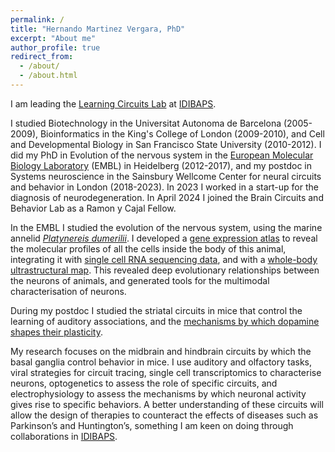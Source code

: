 ```yaml
---
permalink: /
title: "Hernando Martinez Vergara, PhD"
excerpt: "About me"
author_profile: true
redirect_from: 
  - /about/
  - /about.html
---
```


[//]: <> (I am a multidisciplinary biology researcher with 15 years of experience working in vitro and in vivo, and I have strong skills in software development and analysis of multimodal data. I can identify problems and formulate them in testable frameworks, and I have the ability to solve them creatively, developing and applying state-of-the-art methods, and teaming up with scientists of diverse disciplines. I understand, analyse, distil and disseminate complex information efficiently, I have strong attention to detail, and I learn new skills quickly.)

I am leading the [Learning Circuits Lab](https://learningcircuitslab.github.io/) at [IDIBAPS](https://www.clinicbarcelona.org/en/idibaps).

I studied Biotechnology in the Universitat Autonoma de Barcelona (2005-2009), Bioinformatics in the King's College of London (2009-2010), and Cell and Developmental Biology in San Francisco State University (2010-2012). I did my PhD in Evolution of the nervous system in the [European Molecular Biology Laboratory](https://www.embl.org/sites/heidelberg) (EMBL) in Heidelberg (2012-2017), and my postdoc in Systems neuroscience in the Sainsbury Wellcome Center for neural circuits and behavior in London (2018-2023). In 2023 I worked in a start-up for the diagnosis of neurodegeneration. In April 2024 I joined the Brain Circuits and Behavior Lab as a Ramon y Cajal Fellow.

In the EMBL I studied the evolution of the nervous system, using the marine annelid [*Platynereis dumerilii*](https://www.ncbi.nlm.nih.gov/pmc/articles/PMC8477482). I developed a [gene expression atlas](https://www.pnas.org/doi/10.1073/pnas.1610602114) to reveal the molecular profiles of all the cells inside the body of this animal, integrating it with [single cell RNA sequencing data](https://academic.oup.com/mbe/article/35/5/1047/4823215), and with a [whole-body ultrastructural map](https://www.sciencedirect.com/science/article/pii/S009286742100876X). This revealed deep evolutionary relationships between the neurons of animals, and generated tools for the multimodal characterisation of neurons.

During my postdoc I studied the striatal circuits in mice that control the learning of auditory associations, and the [mechanisms by which dopamine shapes their plasticity](https://www.biorxiv.org/content/10.1101/2022.09.12.507572v1).

My research focuses on the midbrain and hindbrain circuits by which the basal ganglia control behavior in mice. I use auditory and olfactory tasks, viral strategies for circuit tracing, single cell transcriptomics to characterise neurons, optogenetics to assess the role of specific circuits, and electrophysiology to assess the mechanisms by which neuronal activity gives rise to specific behaviors. A better understanding of these circuits will allow the design of therapies to counteract the effects of diseases such as Parkinson’s and Huntington’s, something I am keen on doing through collaborations in [IDIBAPS](https://www.clinicbarcelona.org/en/idibaps).
